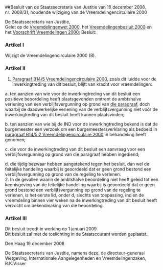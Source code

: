 <meta http-equiv='Content-Type' content='text/html; charset=utf-8' />

##Besluit van de Staatssecretaris van Justitie van 19 december 2008, nr. 2008/31, houdende wijziging van de Vreemdelingencirculaire 2000

De Staatssecretaris van Justitie,  
Gelet op de [Vreemdelingenwet 2000](../../../../../../../../wet/vreemdelingenwet/2000/BWBR0011823/README.md), het [Vreemdelingenbesluit 2000](../../../../../../../../AMvB/vreemdelingenbesluit/2000/BWBR0011825/README.md) en het [Voorschrift Vreemdelingen 2000](../../../../../../../../ministeriele-regeling/voorschrift/vreemdelingen/2000/BWBR0012002/README.md);
Besluit:    

### Artikel  I  

Wijzigt de Vreemdelingencirculaire 2000 (B).   

### Artikel  II  

1.  [Paragraaf B14/5 Vreemdelingencirculaire 2000](../../../../../../../../circulaire/vreemdelingencirculaire/2000/(b)/BWBR0012289/README.md), zoals dit luidde voor de inwerkingtreding van dit besluit, blijft van kracht voor vreemdelingen: 

a. ten aanzien van wie voor de inwerkingtreding van dit besluit een positieve beoordeling heeft plaatsgevonden omtrent de ambtshalve verlening van een verblijfsvergunning op grond van [die paragraaf](../../../../../../../../circulaire/vreemdelingencirculaire/2000/(b)/BWBR0012289/README.md), doch waarbij de daadwerkelijke verlening van de verblijfsvergunning niet vóór de inwerkingtreding van dit besluit heeft kunnen plaatsvinden;  

b. ten aanzien van wie bij de IND voor de inwerkingtreding bekend is dat de burgemeester een verzoek om een burgemeestersverklaring als bedoeld in [paragraaf B14/5.2 Vreemdelingencirculaire 2000](../../../../../../../../circulaire/vreemdelingencirculaire/2000/(b)/BWBR0012289/README.md) in behandeling heeft genomen;  

c. die voor de inwerkingtreding van dit besluit een aanvraag voor een verblijfsvergunning op grond van die paragraaf hebben ingediend;  

d. die tijdig bezwaar hebben aangetekend tegen het besluit, dan wel de feitelijke handeling waarbij is geoordeeld dat er geen grond bestond een verblijfsvergunning op grond van de regeling te verlenen.     
2.  In de gevallen waarin de ambtshalve beoordeling niet heeft geleid tot een kennisgeving van de feitelijke handeling waarbij is geoordeeld dat er geen grond bestond een verblijfsvergunning op grond van de regeling te verlenen, is het eerste lid, onder d, slechts van toepassing, indien de vreemdeling binnen vier weken na de inwerkingtreding van dit besluit heeft verzocht om bekendmaking van die beoordeling.   

### Artikel  III  

Dit besluit treedt in werking op 1 januari 2009.  
Dit besluit zal met de toelichting in de Staatscourant worden geplaatst.   

Den Haag 
19 december 2008   

De 
Staatssecretaris van Justitie, namens deze, de 
directeur-generaal Wetgeving, Internationale Aangelegenheden en Vreemdelingenzaken, 
R.K.Visser   
